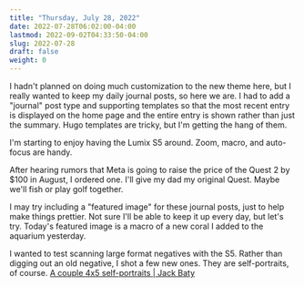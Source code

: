 ```yaml
---
title: "Thursday, July 28, 2022"
date: 2022-07-28T06:02:00-04:00
lastmod: 2022-09-02T04:33:50-04:00
slug: 2022-07-28
draft: false
weight: 0
---
```


I hadn't planned on doing much customization to the new theme here, but I really wanted to keep my daily journal posts, so here we are. I had to add a "journal" post type and supporting templates so that the most recent entry is displayed on the home page and the entire entry is shown rather than just the summary. Hugo templates are tricky, but I'm getting the hang of them.

I'm starting to enjoy having the Lumix S5 around. Zoom, macro, and auto-focus are handy.

After hearing rumors that Meta is going to raise the price of the Quest 2 by $100 in August, I ordered one. I'll give my dad my original Quest. Maybe we'll fish or play golf together.

I may try including a "featured image" for these journal posts, just to help make things prettier. Not sure I'll be able to keep it up every day, but let's try. Today's featured image is a macro of a new coral I added to the aquarium yesterday.

I wanted to test scanning large format negatives with the S5. Rather than digging out an old negative, I shot a few new ones. They are self-portraits, of course. [A couple 4x5 self-portraits | Jack Baty](https://baty.net/2022/a-couple-4x5-self-portraits/)

[//]: # "Exported with love from a post written in Org mode"
[//]: # "- https://github.com/kaushalmodi/ox-hugo"
